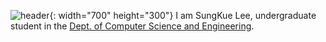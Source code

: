  ![header](https://img.freepik.com/free-photo/whale-illustration-digital-art_23-2151674087.jpg?t=st=1726147185~exp=1726150785~hmac=48906de7b2c13678502a72d5021f37e3166bd42beb3cbf3f2a3129380bf58476&w=1380){: width="700" height="300"}
 I am SungKue Lee, undergraduate student in the [Dept. of Computer Science and Engineering](https://computer.seoultech.ac.kr/).